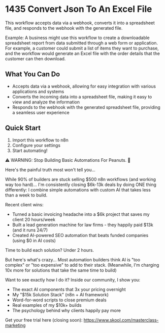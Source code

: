# 1435 Convert Json To An Excel File

This workflow accepts data via a webhook, converts it into a spreadsheet file, and responds to the webhook with the generated file.

Example: A business might use this workflow to create a downloadable spreadsheet report from data submitted through a web form or application. For example, a customer could submit a list of items they want to purchase, and the workflow would generate an Excel file with the order details that the customer can then download.

## What You Can Do
- Accepts data via a webhook, allowing for easy integration with various applications and systems
- Converts the incoming data into a spreadsheet file, making it easy to view and analyze the information
- Responds to the webhook with the generated spreadsheet file, providing a seamless user experience

## Quick Start
1. Import this workflow to n8n
2. Configure your settings
3. Start automating!

⚠️ WARNING: Stop Building Basic Automations For Peanuts. 🚫

Here's the painful truth most won't tell you...

While 90% of builders are stuck selling $500 n8n workflows (and working way too hard)...
I'm consistently closing $6k-13k deals by doing ONE thing differently:
I combine simple automations with custom AI that takes less than a week to build.

Recent client wins:
* Turned a basic invoicing headache into a $6k project that saves my client 20 hours/week
* Built a lead generation machine for law firms - they happily paid $13k (and it runs 24/7)
* Created AI-powered SEO automation that beats funded companies (using $0 in AI costs)

Time to build each solution? Under 2 hours.

But here's what's crazy...
Most automation builders think AI is "too complex" or "too expensive" to add to their stack.
(Meanwhile, I'm charging 10x more for solutions that take the same time to build)

Want to see exactly how I do it?
Inside our community, I show you:
* The exact AI components that 3x your pricing overnight
* My "$15k Solution Stack" (n8n + AI framework)
* Word-for-word scripts to close premium deals
* Real examples of my $10k+ builds
* The psychology behind why clients happily pay more

Get your free trial here (closing soon): https://www.skool.com/masterclass-marketing
